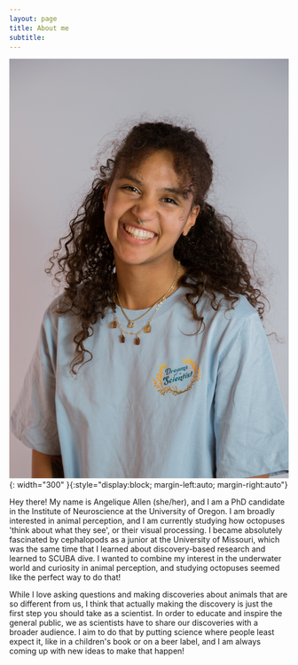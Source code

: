 ```yaml
---
layout: page
title: About me
subtitle:
---
```

![Angelique's headshot](OICHeadshot.jpg){: width="300" }{:style="display:block; margin-left:auto; margin-right:auto"}

Hey there! My name is Angelique Allen (she/her), and I am a PhD candidate in the Institute of Neuroscience at the University of Oregon. I am broadly interested in animal perception, and I am currently studying how octopuses 'think about what they see', or their visual processing. I became absolutely fascinated by cephalopods as a junior at the University of Missouri, which was the same time that I learned about discovery-based research and learned to SCUBA dive. I wanted to combine my interest in the underwater world and curiosity in animal perception, and studying octopuses seemed like the perfect way to do that! 

While I love asking questions and making discoveries about animals that are so different from us, I think that actually making the discovery is just the first step you should take as a scientist. In order to educate and inspire the general public, we as scientists have to share our discoveries with a broader audience. I aim to do that by putting science where people least expect it, like in a children's book or on a beer label, and I am always coming up with new ideas to make that happen! 

